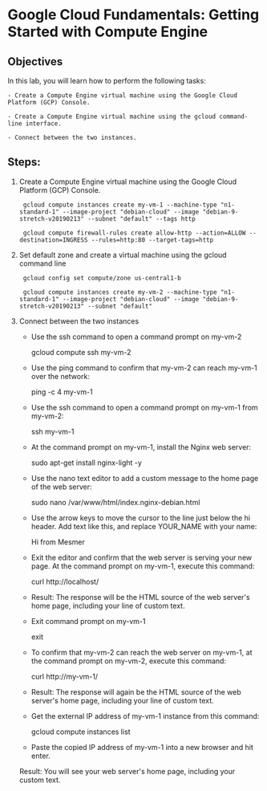 # Google Cloud Fundamentals: Getting Started with Compute Engine

## Objectives

In this lab, you will learn how to perform the following tasks:

    - Create a Compute Engine virtual machine using the Google Cloud Platform (GCP) Console.

    - Create a Compute Engine virtual machine using the gcloud command-line interface.

    - Connect between the two instances.

## Steps:

1. Create a Compute Engine virtual machine using the Google Cloud Platform (GCP) Console.

        gcloud compute instances create my-vm-1 --machine-type "n1-standard-1" --image-project "debian-cloud" --image "debian-9-stretch-v20190213" --subnet "default" --tags http

        gcloud compute firewall-rules create allow-http --action=ALLOW --destination=INGRESS --rules=http:80 --target-tags=http


2. Set default zone and create a virtual machine using the gcloud command line
        
        gcloud config set compute/zone us-central1-b

        gcloud compute instances create my-vm-2 --machine-type "n1-standard-1" --image-project "debian-cloud" --image "debian-9-stretch-v20190213" --subnet "default"


3.  Connect between the two instances
    
    - Use the ssh command to open a command prompt on my-vm-2
    
        gcloud compute ssh my-vm-2

    - Use the ping command to confirm that my-vm-2 can reach my-vm-1 over the network:
     
        ping -c 4 my-vm-1

    - Use the ssh command to open a command prompt on my-vm-1 from my-vm-2:

        ssh my-vm-1

    - At the command prompt on my-vm-1, install the Nginx web server:

        sudo apt-get install nginx-light -y

    - Use the nano text editor to add a custom message to the home page of the web server:

        sudo nano /var/www/html/index.nginx-debian.html

    - Use the arrow keys to move the cursor to the line just below the hi header. Add text like this, and replace YOUR_NAME with your name:

        Hi from Mesmer

    - Exit the editor and confirm that the web server is serving your new page. At the command prompt on my-vm-1, execute this command:

        curl http://localhost/

    - Result: The response will be the HTML source of the web server's home page, including your line of custom text.

    - Exit command prompt on my-vm-1

        exit

    - To confirm that my-vm-2 can reach the web server on my-vm-1, at the command prompt on my-vm-2, execute this command:

        curl http://my-vm-1/

    - Result: The response will again be the HTML source of the web server's home page, including your line of custom text.

    - Get the external IP address of my-vm-1 instance from this command:

        gcloud compute instances list

    - Paste the copied IP address of my-vm-1 into a new browser and hit enter.

    Result: You will see your web server's home page, including your custom text.